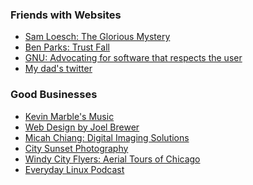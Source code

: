 <!--Friends | Blog by Alex Recker-->
<!--These are some of my friends.-->
<!--/friends/-->
<!--Friends-->

### Friends with Websites

  - [Sam Loesch: The Glorious Mystery](http://thegloriousmystery.blogspot.com/)
  - [Ben Parks: Trust Fall](http://benjaminnparks.blogspot.com/)
  - [GNU: Advocating for software that respects the user](http://www.gnu.org/)
  - [My dad's twitter](https://twitter.com/ReckerDirk)



### Good Businesses

  - [Kevin Marble's Music](http://kevinmarble.com/)
  - [Web Design by Joel Brewer](http://brewerdigital.com)
  - [Micah Chiang: Digital Imaging Solutions](http://www.micahchiang.com/)
  - [City Sunset Photography](http://www.citysunsetphotography.com/)
  - [Windy City Flyers: Aerial Tours of Chicago](http://windycityflyers.com/)
  - [Everyday Linux Podcast](http://elementopie.com/)
